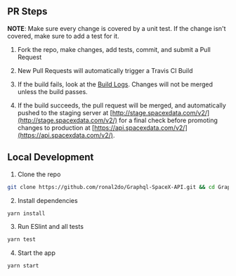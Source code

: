 ## PR Steps

**NOTE**: Make sure every change is covered by a unit test. If the change isn't
covered, make sure to add a test for it.

1.  Fork the repo, make changes, add tests, commit, and submit a Pull Request

2.  New Pull Requests will automatically trigger a Travis CI Build

3.  If the build fails, look at the [Build Logs](https://travis-ci.org/ronal2do/Graphql-SpaceX-API).
    Changes will not be merged unless the build passes.

4.  If the build succeeds, the pull request will be merged, and automatically
    pushed to the staging server at [http://stage.spacexdata.com/v2/](http://stage.spacexdata.com/v2/) for a
    final check before promoting changes to production at [https://api.spacexdata.com/v2/](https://api.spacexdata.com/v2/).

## Local Development

1.  Clone the repo

```bash
git clone https://github.com/ronal2do/Graphql-SpaceX-API.git && cd Graphql-SpaceX-API
```

2.  Install dependencies

```bash
yarn install
```

3.  Run ESlint and all tests

```bash
yarn test
```

4.  Start the app

```bash
yarn start
```
